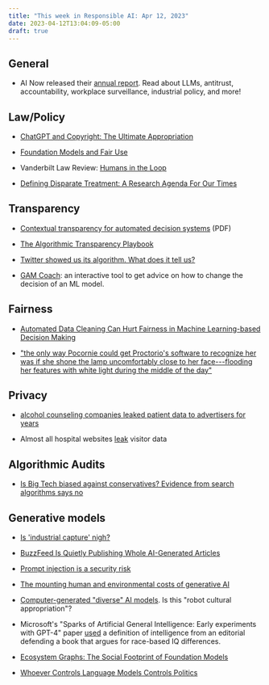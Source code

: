 ```yaml
---
title: "This week in Responsible AI: Apr 12, 2023"
date: 2023-04-12T13:04:09-05:00
draft: true
---
```


## General

- AI Now released their [annual report](https://ainowinstitute.org/2023-landscape). Read about LLMs, antitrust, accountability, workplace surveillance, industrial policy, and more!

## Law/Policy

- [ChatGPT and Copyright: The Ultimate Appropriation](https://techpolicy.press/chatgpt-and-copyright-the-ultimate-appropriation/)

- [Foundation Models and Fair Use](https://arxiv.org/abs/2303.15715)

- Vanderbilt Law Review: [Humans in the Loop](https://vanderbiltlawreview.org/lawreview/2023/03/humans-in-the-loop/)

-  [Defining Disparate Treatment: A Research Agenda For Our Times](https://papers.ssrn.com/sol3/papers.cfm?abstract_id=4409714) 

## Transparency

- [Contextual transparency for automated decision systems](https://www.nature.com/articles/s42256-023-00623-7.epdf?sharing_token=mUWY2nNDVRkXAk3rPaRLUdRgN0jAjWel9jnR3ZoTv0P9184ur6aW-z48bzYkoPmlsTYPtIvPCAk_ayHnwLBpBawLWNn2-mpn_OaFiud6O17PfVT6wy35-4YKSFMiVpkylJFsS_-0OR3zaq1cfg4Cn9BmrMJA3qZLUjiPiAQwjbM%3D) (PDF)

- [The Algorithmic Transparency Playbook](https://dataresponsibly.github.io/algorithmic-transparency-playbook/)

- [Twitter showed us its algorithm. What does it tell us?](https://knightcolumbia.org/blog/twitter-showed-us-its-algorithm-what-does-it-tell-us)

- [GAM Coach](https://poloclub.github.io/gam-coach/): an interactive tool to get advice on how to change the decision of an ML model.

## Fairness

- [Automated Data Cleaning Can Hurt Fairness in Machine Learning-based Decision Making](https://ssc.io/pdf/demodq.pdf)

- ["the only way Pocornie could get Proctorio's software to recognize her was if she shone the lamp uncomfortably close to her face---flooding her features with white light during the middle of the day"](https://t.co/drxzsG8ztu)


## Privacy

- [alcohol counseling companies leaked patient data to advertisers for years](https://www.theverge.com/2023/4/4/23669704/alcohol-counseling-patient-data-leak-monument-tempest)

- Almost all hospital websites [leak](https://www.statnews.com/2023/04/03/hospitals-hipaa-health-data-pixel-tracker/) visitor data

## Algorithmic Audits

- [Is Big Tech biased against conservatives? Evidence from search algorithms says no](https://mailchi.mp/70965cb57f98/weekly-updates-on-covid-19s-impact-on-journalism-2083655?e=c478778f65)

## Generative models

- [Is 'industrial capture' nigh?](https://venturebeat.com/ai/as-anthropic-seeks-billions-to-take-on-openai-industrial-capture-is-nigh-or-is-it/)

- [BuzzFeed Is Quietly Publishing Whole AI-Generated Articles](https://futurism.com/buzzfeed-publishing-articles-by-ai?mc_cid=51107816df&mc_eid=f14ac890df)

- [Prompt injection is a security risk](https://mailchi.mp/technologyreview.com/glitchy-spammy-scammy-ai-powered-internet?e=f14ac890df)

- [The mounting human and environmental costs of generative AI](https://arstechnica.com/gadgets/2023/04/generative-ai-is-cool-but-lets-not-forget-its-human-and-environmental-costs/)

- [Computer-generated "diverse" AI models](https://www.theguardian.com/fashion/2023/apr/03/ai-virtual-models-fashion-brands?mc_cid=962030d65a&mc_eid=51ebdccff1). Is this "robot cultural appropriation"?

- Microsoft's "Sparks of Artificial General Intelligence: Early experiments with GPT-4" paper [used](https://twitter.com/TimoPG/status/1645567315407409155?s=20) a definition of intelligence from an editorial defending a book that argues for race-based IQ differences.

- [Ecosystem Graphs: The Social Footprint of Foundation Models](https://hai.stanford.edu/news/ecosystem-graphs-social-footprint-foundation-models?utm_source=twitter&utm_medium=social&utm_content=Stanford%20HAI_twitter_StanfordHAI_202304101045_sf176670622&utm_campaign=&sf176670622=1)

- [Whoever Controls Language Models Controls Politics](https://hannesbajohr.de/en/2023/04/08/whoever-controls-language-models-controls-politics/)